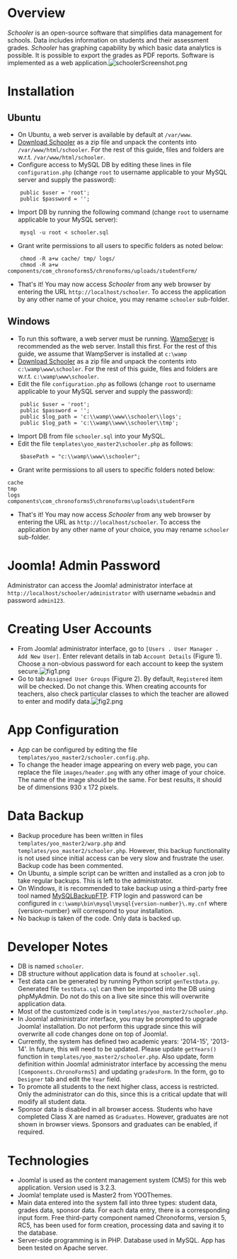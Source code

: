 # Overview #

*Schooler* is an open-source software that simplifies data management for schools. Data includes information on students and their assessment grades. *Schooler* has graphing capability by which basic data analytics is possible. It is possible to export the grades as PDF reports. Software is implemented as a web application.![schoolerScreenshot.png](https://bitbucket.org/repo/pMzyyE/images/1792185879-schoolerScreenshot.png)

# Installation #
## Ubuntu ##
* On Ubuntu, a web server is available by default at `/var/www`.
* [Download Schooler](https://bitbucket.org/arvindpdmn/schooler/downloads)  as a zip file and unpack the contents into `/var/www/html/schooler`. For the rest of this guide, files and folders are w.r.t. `/var/www/html/schooler`.
* Configure access to MySQL DB by editing these lines in file `configuration.php` (change `root` to username applicable to your MySQL server and supply the password):
```
	public $user = 'root';
	public $password = '';
```
* Import DB by running the following command (change `root` to username applicable to your MySQL server):
```
	mysql -u root < schooler.sql
```
* Grant write permissions to all users to specific folders as noted below:
```
	chmod -R a+w cache/ tmp/ logs/
	chmod -R a+w components/com_chronoforms5/chronoforms/uploads/studentForm/
```
* That's it! You may now access *Schooler* from any web browser by entering the URL `http://localhost/schooler`. To access the application by any other name of your choice, you may rename `schooler` sub-folder.

## Windows ##
* To run this software, a web server must be running. [WampServer](www.wampserver.com/en/) is recommended as the web server. Install this first. For the rest of this guide, we assume that WampServer is installed at `c:\wamp`
* [Download Schooler](https://bitbucket.org/arvindpdmn/schooler/downloads)  as a zip file and unpack the contents into `c:\wamp\www\schooler`. For the rest of this guide, files and folders are w.r.t. `c:\wamp\www\schooler`.
* Edit the file `configuration.php` as follows (change `root` to username applicable to your MySQL server and supply the password):
```
	public $user = 'root';
	public $password = '';
	public $log_path = 'c:\\wamp\\www\\schooler\\logs';
	public $log_path = 'c:\\wamp\\www\\schooler\\tmp';
```
* Import DB from file `schooler.sql` into your MySQL.
* Edit the file `templates\yoo_master2\schooler.php` as follows:
```
	$basePath = "c:\\wamp\\www\\schooler";
```
* Grant write permissions to all users to specific folders noted below:
```
cache
tmp
logs
components\com_chronoforms5\chronoforms\uploads\studentForm
```
* That's it! You may now access *Schooler* from any web browser by entering the URL as `http://localhost/schooler`. To access the application by any other name of your choice, you may rename `schooler` sub-folder.

# Joomla! Admin Password #
Administrator can access the Joomla! administrator interface at `http://localhost/schooler/administrator` with username `webadmin` and password `admin123`.

# Creating User Accounts #
* From Joomla! administrator interface, go to `[Users . User Manager . Add New User]`. Enter relevant details in tab `Account Details` (Figure 1). Choose a non-obvious password for each account to keep the system secure.![fig1.png](https://bitbucket.org/repo/pMzyyE/images/3234526951-fig1.png)
* Go to tab `Assigned User Groups` (Figure 2). By default, `Registered` item will be checked. Do not change this. When creating accounts for teachers, also check particular classes to which the teacher are allowed to enter and modify data.![fig2.png](https://bitbucket.org/repo/pMzyyE/images/3953217511-fig2.png)

# App Configuration #
* App can be configured by editing the file `templates/yoo_master2/schooler.config.php`.
* To change the header image appearing on every web page, you can replace the file `images/header.png` with any other image of your choice. The name of the image should be the same. For best results, it should be of dimensions 930 x 172 pixels.

# Data Backup #
* Backup procedure has been written in files `templates/yoo_master2/warp.php` and `templates/yoo_master2/schooler.php`. However, this backup functionality is not used since initial access can be very slow and frustrate the user. Backup code has been commented.
* On Ubuntu, a simple script can be written and installed as a cron job to take regular backups. This is left to the administrator.
* On Windows, it is recommended to take backup using a third-party free tool named [MySQLBackupFTP](http://mysqlbackupftp.com). FTP login and password can be configured in `c:\wamp\bin\mysql\mysql{version-number}\.my.cnf` where {version-number} will correspond to your installation.
* No backup is taken of the code. Only data is backed up.

# Developer Notes #
* DB is named `schooler`.
* DB structure without application data is found at `schooler.sql`.
* Test data can be generated by running Python script `genTestData.py`. Generated file `testData.sql` can then be imported into the DB using phpMyAdmin. Do not do this on a live site since this will overwrite application data.
* Most of the customized code is in `templates/yoo_master2/schooler.php`.
* In Joomla! administrator interface, you may be prompted to upgrade Joomla! installation. Do not perform this upgrade since this will overwrite all code changes done on top of Joomla!.
* Currently, the system has defined two academic years: '2014-15', '2013-14'. In future, this will need to be updated. Please update `getYears()` function in `templates/yoo_master2/schooler.php`. Also update, form definition within Joomla! administrator interface by accessing the menu `[Components.ChronoForms5]` and updating `gradesForm`. In the  form, go to `Designer` tab and edit the `Year` field.
* To promote all students to the next higher class, access is restricted. Only the administrator can do this, since this is a critical update that will modify all student data.
* Sponsor data is disabled in all browser access. Students who have completed Class X are named as `Graduates`. However, graduates are not shown in browser views. Sponsors and graduates can be enabled, if required.

# Technologies #
* Joomla! is used as the content management system (CMS) for this web application. Version used is 3.2.3.
* Joomla! template used is Master2 from YOOThemes.
* Main data entered into the system fall into three types: student data, grades data, sponsor data. For each data entry, there is a corresponding input form. Free third-party component named Chronoforms, version 5, RC5, has been used for form creation, processing data and saving it to the database.
* Server-side programming is in PHP. Database used in MySQL. App has been tested on Apache server.